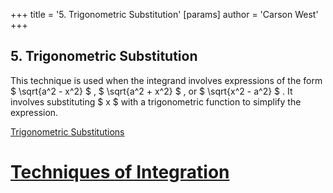+++
 title = '5. Trigonometric Substitution'
[params]
	author = 'Carson West'
+++
## 5. Trigonometric Substitution

This technique is used when the integrand involves expressions of the form  $ \sqrt{a^2 - x^2} $ ,  $ \sqrt{a^2 + x^2} $ , or  $ \sqrt{x^2 - a^2} $ .  It involves substituting  $ x $  with a trigonometric function to simplify the expression.

[Trigonometric Substitutions](./../trigonometric-substitutions/)

# [Techniques of Integration](./../techniques-of-integration/)